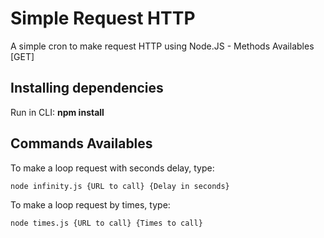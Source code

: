 # Simple Request HTTP
 A simple cron to make request HTTP using Node.JS - Methods Availables [GET]

## Installing dependencies
Run in CLI: **npm install**

## Commands Availables
To make a loop request with seconds delay, type:
```
node infinity.js {URL to call} {Delay in seconds}
```
To make a loop request by times, type:
```
node times.js {URL to call} {Times to call}
```

